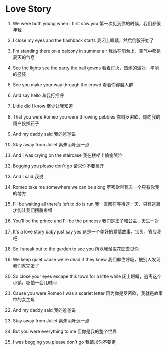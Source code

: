 # Love Story

1. We were both young when I first saw you
   第一次见到你的时候，我们都很年轻

2. I close my eyes and the flashback starts
   我闭上眼睛，然后倒叙开始了

3. I'm standing there on a balcony in summer air
   我站在阳台上，空气中都是夏天的气息

4. See the lights see the party the ball gowns
   看着灯火，热闹的派对，华丽的盛装

5. See you make your way through the crowd
   看着你穿越人群

6. And say hello
   和我打招呼

7. Little did I know
   至少让我知道

8. That you were Romeo you were throwing pebbles
   你叫罗密欧，你向我的窗户投掷石子

9. And my daddy said
   我的爸爸说

10. Stay away from Juliet
    离朱丽叶远一点

11. And I was crying on the staircase
    我在楼梯上偷偷哭泣

12. Begging you please don't go
    请求你不要离开

13. And I said
    我说

14. Romeo take me somewhere we can be along
    罗密欧带我去一个只有你我的地方

15. I'll be waiting all there's left to do is run
    我一直都在等待这一天，只有逃离才能让我们摆脱束缚

16. You'll be the prince and I'll be the princess
    我们是王子和公主，天生一对

17. It's a love story baby just say yes
    这是一个美好的爱情故事，宝贝，答应我吧

18. So I sneak out to the garden to see you
    所以我溜进花园去见你

19. We keep quiet cause we're dead if they knew
    我们屏住呼吸，被别人发现我们就完蛋了

20. So close your eyes escape this town for a little while
    闭上眼睛，逃离这个小镇，哪怕一会儿时间

21. Cause you were Romeo I was a scarlet letter
    因为你是罗密欧，我就是故事中的女主角

22. And my daddy said
    我的爸爸说

23. Stay away from Juliet
    离朱丽叶远一点

24. But you were everything to me
    但你是我的整个世界

25. I was begging you please don't go
    我请求你不要走
